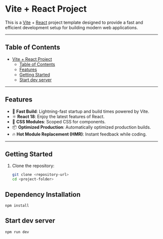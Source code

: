 # Vite + React Project

This is a [Vite](https://vitejs.dev/) + [React](https://reactjs.org/) project template designed to provide a fast and efficient development setup for building modern web applications.

---

## Table of Contents
- [Vite + React Project](#vite--react-project)
  - [Table of Contents](#table-of-contents)
  - [Features](#features)
  - [Getting Started](#getting-started)
  - [Start dev server](#start-dev-server)

---

## Features
- 🚀 **Fast Build**: Lightning-fast startup and build times powered by Vite.
- ⚛️ **React 18**: Enjoy the latest features of React.
- 🎨 **CSS Modules**: Scoped CSS for components.
- 📦 **Optimized Production**: Automatically optimized production builds.
- 🔥 **Hot Module Replacement (HMR)**: Instant feedback while coding.

---

## Getting Started

1. Clone the repository:
   ```bash
   git clone <repository-url>
   cd <project-folder>


## Dependency Installation

   ```bash
   npm install
   ```

## Start dev server

   ```bash
   npm run dev
   ```